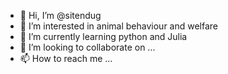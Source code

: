 - 👋 Hi, I’m @sitendug
- 👀 I’m interested in  animal behaviour and  welfare
- 🌱 I’m currently learning python and Julia
- 💞️ I’m looking to collaborate on ...
- 📫 How to reach me ...

<!---
sitendug/sitendug is a ✨ special ✨ repository because its `README.md` (this file) appears on your GitHub profile.
You can click the Preview link to take a look at your changes.
--->

